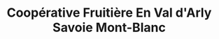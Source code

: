 ---
title: "Coopérative Fruitière En Val d'Arly Savoie Mont-Blanc"
url: /cluses/cooperative-fruitiere-en-val-darly-savoie-mont-blanc/
shop: Käse
---